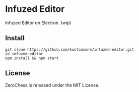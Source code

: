Infuzed Editor
==============

Infuzed Editor on Electron. (wip)

## Install

```
git clone https://github.com/kustomzone/infuzed-editor.git
cd infuzed-editor
npm install && npm start
```

License
--------------------------------------

ZeroChess is released under the MIT License.
